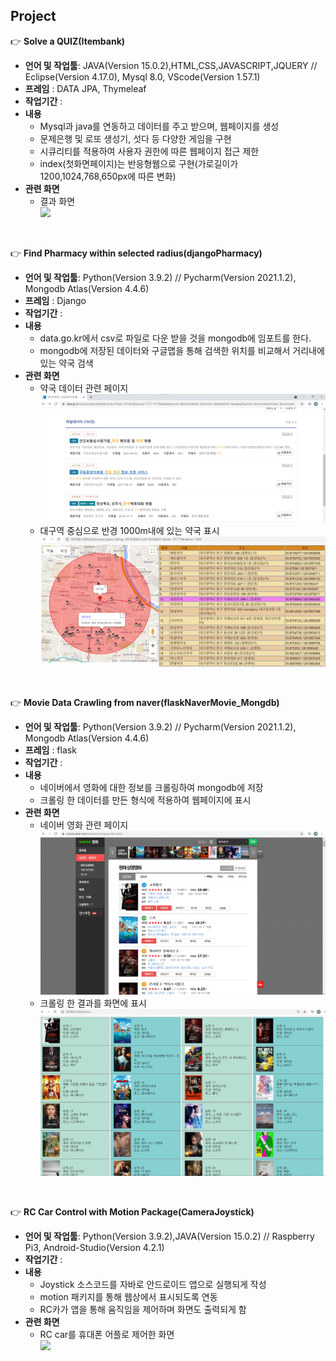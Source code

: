 
## Project

:point_right: **Solve a QUIZ(Itembank)**  
- **언어 및 작업툴**: JAVA(Version 15.0.2),HTML,CSS,JAVASCRIPT,JQUERY // Eclipse(Version 4.17.0), Mysql 8.0, VScode(Version 1.57.1) 
- **프레임** : DATA JPA, Thymeleaf
- **작업기간** :   
- **내용**
  - Mysql과 java를 연동하고 데이터를 주고 받으며, 웹페이지를 생성
  - 문제은행 및 로또 생성기, 섯다 등 다양한 게임을 구현
  - 시큐리티를 적용하여 사용자 권한에 따른 웹페이지 접근 제한 
  - index(첫화면페이지)는 반응형웹으로 구현(가로길이가 1200,1024,768,650px에 따른 변화)
- **관련 화면**
  - 결과 화면    
![](/Item_Bank.gif)
<br>

:point_right: **Find Pharmacy within selected radius(djangoPharmacy)**  
- **언어 및 작업툴**: Python(Version 3.9.2) // Pycharm(Version 2021.1.2), Mongodb Atlas(Version 4.4.6)
- **프레임** : Django 
- **작업기간** :
- **내용**
  - data.go.kr에서 csv로 파일로 다운 받을 것을 mongodb에 임포트를 한다.
  - mongodb에 저장된 데이터와 구글맵을 통해 검색한 위치를 비교해서 거리내에 있는 약국 검색
- **관련 화면**
  - 약국 데이터 관련 페이지
![](/pharmacy1.png)   
  - 대구역 중심으로 반경 1000m내에 있는 약국 표시
![](/pharmacy.png)   
<br>

:point_right: **Movie Data Crawling from naver(flaskNaverMovie_Mongdb)**
- **언어 및 작업툴**: Python(Version 3.9.2) // Pycharm(Version 2021.1.2), Mongodb Atlas(Version 4.4.6)
- **프레임** : flask 
- **작업기간** :
- **내용**
  - 네이버에서 영화에 대한 정보를 크롤링하여 mongodb에 저장
  - 크롤링 한 데이터를 만든 형식에 적용하여 웹페이지에 표시
- **관련 화면**
  - 네이버 영화 관련 페이지
![](/movie2.png)
  - 크롤링 한 결과를 화면에 표시
![](/movie3.png)

<br>

:point_right: **RC Car Control with Motion Package(CameraJoystick)**
- **언어 및 작업툴**: Python(Version 3.9.2),JAVA(Version 15.0.2) // Raspberry Pi3, Android-Studio(Version 4.2.1)
- **작업기간** :
- **내용**
  - Joystick 소스코드를 자바로 안드로이드 앱으로 실행되게 작성
  - motion 패키지를 통해 웹상에서 표시되도록 연동
  - RC카가 앱을 통해 움직임을 제어하며 화면도 출력되게 함
- **관련 화면**
  - RC car를 휴대폰 어플로 제어한 화면 <br>
![](/rc.gif) 

